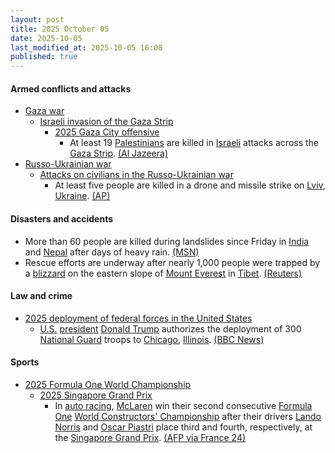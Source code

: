 ```yaml
---
layout: post
title: 2025 October 05
date: 2025-10-05
last_modified_at: 2025-10-05 16:08
published: true
---
```



#### Armed conflicts and attacks

* [Gaza war](https://en.wikipedia.org/wiki/Gaza_war "Gaza war")
  * [Israeli invasion of the Gaza Strip](https://en.wikipedia.org/wiki/Israeli_invasion_of_the_Gaza_Strip "Israeli invasion of the Gaza Strip")
    * [2025 Gaza City offensive](https://en.wikipedia.org/wiki/2025_Gaza_City_offensive "2025 Gaza City offensive")
      * At least 19 [Palestinians](https://en.wikipedia.org/wiki/Palestinians "Palestinians") are killed in [Israeli](https://en.wikipedia.org/wiki/Israel_Defense_Forces "Israel Defense Forces") attacks across the [Gaza Strip](https://en.wikipedia.org/wiki/Gaza_Strip "Gaza Strip"). [(Al Jazeera)](https://www.aljazeera.com/news/liveblog/2025/10/5/live-negotiators-head-to-cairo-for-talks-on-end-of-gaza-war)
* [Russo-Ukrainian war](https://en.wikipedia.org/wiki/Russo-Ukrainian_war_%282022%E2%80%93present%29 "Russo-Ukrainian war (2022–present)")
  * [Attacks on civilians in the Russo-Ukrainian war](https://en.wikipedia.org/wiki/Attacks_on_civilians_in_the_Russo-Ukrainian_war_%282022%E2%80%93present%29 "Attacks on civilians in the Russo-Ukrainian war (2022–present)")
    * At least five people are killed in a drone and missile strike on [Lviv](https://en.wikipedia.org/wiki/Lviv "Lviv"), [Ukraine](https://en.wikipedia.org/wiki/Ukraine "Ukraine"). [(AP)](https://apnews.com/article/russia-ukraine-war-invasion-drones-drone-strike-attack-b6e20002e1b62e3c5a3b8590f7a2d556)

#### Disasters and accidents

* More than 60 people are killed during landslides since Friday in [India](https://en.wikipedia.org/wiki/India "India") and [Nepal](https://en.wikipedia.org/wiki/Nepal "Nepal") after days of heavy rain. [(MSN)](https://www.msn.com/en-gb/news/world/landslides-kill-more-than-60-in-india-and-nepal-after-days-of-heavy-rain/ar-AA1NTkeZ?ocid=msedgntp&pc=U531&cvid=68e26fdb0ff24cb0991867296e04f204&ei=23)
* Rescue efforts are underway after nearly 1,000 people were trapped by a [blizzard](https://en.wikipedia.org/wiki/Blizzard "Blizzard") on the eastern slope of [Mount Everest](https://en.wikipedia.org/wiki/Mount_Everest "Mount Everest") in [Tibet](https://en.wikipedia.org/wiki/Tibet "Tibet"). [(Reuters)](https://www.reuters.com/business/environment/almost-1000-trapped-tibetan-side-mount-everest-by-blizzard-2025-10-05/)

#### Law and crime

* [2025 deployment of federal forces in the United States](https://en.wikipedia.org/wiki/2025_deployment_of_federal_forces_in_the_United_States "2025 deployment of federal forces in the United States")
  * [U.S.](https://en.wikipedia.org/wiki/U.S. "U.S.") [president](https://en.wikipedia.org/wiki/President_of_the_United_States "President of the United States") [Donald Trump](https://en.wikipedia.org/wiki/Donald_Trump "Donald Trump") authorizes the deployment of 300 [National Guard](https://en.wikipedia.org/wiki/National_Guard_%28United_States%29 "National Guard (United States)") troops to [Chicago](https://en.wikipedia.org/wiki/Chicago "Chicago"), [Illinois](https://en.wikipedia.org/wiki/Illinois "Illinois"). [(BBC News)](https://www.bbc.com/news/articles/c2dnk0ee6pyo)

#### Sports

* [2025 Formula One World Championship](https://en.wikipedia.org/wiki/2025_Formula_One_World_Championship "2025 Formula One World Championship")
  * [2025 Singapore Grand Prix](https://en.wikipedia.org/wiki/2025_Singapore_Grand_Prix "2025 Singapore Grand Prix")
    * In [auto racing](https://en.wikipedia.org/wiki/Auto_racing "Auto racing"), [McLaren](https://en.wikipedia.org/wiki/McLaren "McLaren") win their second consecutive [Formula One](https://en.wikipedia.org/wiki/Formula_One "Formula One") [World Constructors' Championship](https://en.wikipedia.org/wiki/List_of_Formula_One_World_Constructors%27_Champions "List of Formula One World Constructors' Champions") after their drivers [Lando Norris](https://en.wikipedia.org/wiki/Lando_Norris "Lando Norris") and [Oscar Piastri](https://en.wikipedia.org/wiki/Oscar_Piastri "Oscar Piastri") place third and fourth, respectively, at the [Singapore Grand Prix](https://en.wikipedia.org/wiki/Singapore_Grand_Prix "Singapore Grand Prix"). [(AFP via France 24)](https://www.france24.com/en/live-news/20251005-russell-wins-singapore-gp-mclaren-seal-constructors-title)
